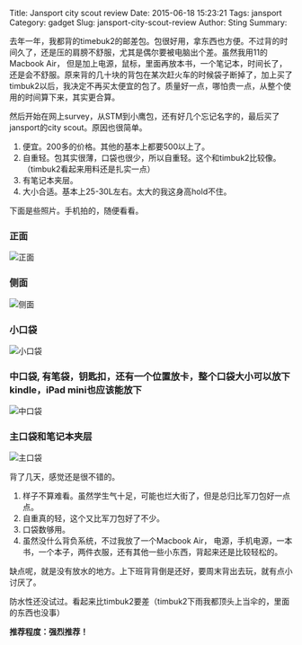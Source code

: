 Title: Jansport city scout review
Date: 2015-06-18 15:23:21
Tags: jansport
Category: gadget
Slug: jansport-city-scout-review
Author: Sting
Summary:

去年一年，我都背的timebuk2的邮差包。包很好用，拿东西也方便。不过背的时间久了，还是压的肩膀不舒服，尤其是偶尔要被电脑出个差。虽然我用11的Macbook Air， 但是加上电源，鼠标，里面再放本书，一个笔记本，时间长了，还是会不舒服。原来背的几十块的背包在某次赶火车的时候袋子断掉了，加上买了timbuk2以后，我决定不再买太便宜的包了。质量好一点，哪怕贵一点，从整个使用的时间算下来，其实更合算。

然后开始在网上survey，从STM到小鹰包，还有好几个忘记名字的，最后买了jansport的city scout。原因也很简单。

1. 便宜。200多的价格。其他的基本上都要500以上了。
2. 自重轻。包其实很薄，口袋也很少，所以自重轻。这个和timbuk2比较像。（timbuk2看起来用料还是扎实一点）
3. 有笔记本夹层。
4. 大小合适。基本上25-30L左右。太大的我这身高hold不住。

下面是些照片。手机拍的，随便看看。

### 正面

![正面](/images/jansport_2.jpg)

### 侧面

![侧面](/images/jansport_3.jpg)

### 小口袋

![小口袋](/images/jansport_1.jpg)

### 中口袋, 有笔袋，钥匙扣，还有一个位置放卡，整个口袋大小可以放下kindle，iPad mini也应该能放下

![中口袋](/images/jansport_5.jpg)

### 主口袋和笔记本夹层

![主口袋](/images/jansport_4.jpg)

背了几天，感觉还是很不错的。

1. 样子不算难看。虽然学生气十足，可能也烂大街了，但是总归比军刀包好一点点。
2. 自重真的轻，这个又比军刀包好了不少。
3. 口袋数够用。
4. 虽然没什么背负系统，不过我放了一个Macbook Air， 电源，手机电源，一本书，一个本子，两件衣服，还有其他一些小东西，背起来还是比较轻松的。

缺点呢，就是没有放水的地方。上下班背背倒是还好，要周末背出去玩，就有点小讨厌了。

防水性还没试过。看起来比timbuk2要差（timbuk2下雨我都顶头上当伞的，里面的东西也没事）

**推荐程度：强烈推荐！**
